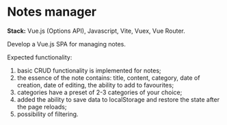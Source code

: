 # Notes manager

**Stack:** Vue.js (Options API), Javascript, Vite, Vuex, Vue Router.

Develop a Vue.js SPA for managing notes.

Expected functionality:

1. basic CRUD functionality is implemented for notes;
2. the essence of the note contains: title, content, category, date of creation, date of editing, the ability to add to favourites;
3. categories have a preset of 2-3 categories of your choice;
4. added the ability to save data to localStorage and restore the state after the page reloads;
5. possibility of filtering.
